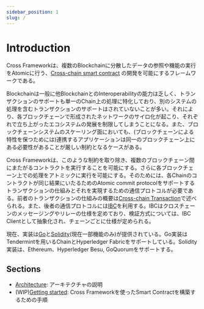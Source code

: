 ```yaml
---
sidebar_position: 1
slug: /
---
```


# Introduction

Cross Frameworkは、複数のBlockchainに分散したデータの参照や機能の実行をAtomicに行う、[Cross-chain smart contract](./03-architecture/02-smart-contract.md) の開発を可能にするフレームワークである。

Blockchainは一般に他BlockchainとのInteroperabilityの能力は乏しく、トランザクションのサポートも単一のChain上の処理に特化しており、別のシステムの処理を含むトランザクションのサポートはされていないことが多い。それにより、各ブロックチェーンで形成されたネットワークのサイロ化が起こり、それぞれで立ち上がったエコシステムの発展を制限してしまうことになる。また、ブロックチェーンシステムのスケーリング面においても、(ブロックチェーンによる特性を保つためには)連携するアプリケーションは同一のブロックチェーン上にある必要性があることが厳しい制約となるケースがある。

Cross Frameworkは、このような制約を取り除き、複数のブロックチェーン間にまたがるコントラクトを実行することを可能にする。さらに各ブロックチェーン上での処理をアトミックに実行を可能にする。そのためには、各Chainのコントラクトが同じ結果にいたるためのAtomic commit protocolをサポートするトランザクションの仕組みとそれを実現するための通信プロトコルが必要である。前者のトランザクションの仕組みの概要は[Cross-chain Transaction](./03-architecture/03-cross-chain-transaction.md)で述べられる。また、後者の通信プロトコルには[IBC](https://github.com/cosmos/ibc)を利用する。IBCはクロスチェーンのメッセージングやリレーの仕様を定めており、検証方式については、IBC Clientとして抽象化され、チェーンごとに仕様が定められる。

現在、実装は[Go](https://github.com/datachainlab/cross)と[Solidity](https://github.com/datachainlab/cross-solidity)(現在一部機能のみ)が提供されている。Go実装はTendermintを用いるChainとHyperledger Fabricをサポートしている。Solidity実装は、Ethereum、Hyperledger Besu, GoQuorumをサポートする。

## Sections

- [Architecture](./03-architecture/01-overview.md): アーキテクチャの説明
- (WIP)[Getting started](./02-getting-started/01-install.md): Cross Frameworkを使ったSmart Contractを構築するための手順
